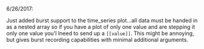 

6/26/2017:

Just added burst support to the time_series plot...all data must be handed in as a nested array so if you have a plot of only one value and are stepping it only one value you'l lneed to send up a `[[value]]`. This might be annoying, but gives burst recording capabilities with minimal additional arguments.
